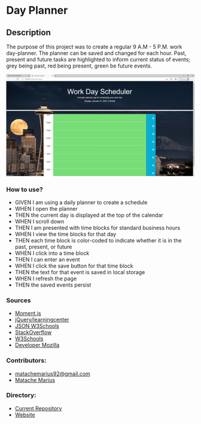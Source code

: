 # Day Planner

## Description
The purpose of this project was to create a regular 9 A.M - 5 P.M. work day-planner. The planner can be saved and changed for each hour. Past, present and future tasks are highlighted to inform current status of events; grey being past, red being present, green be future events.



![Home test <768px](./assets/1.jpg.png)




### How to use?


- GIVEN I am using a daily planner to create a schedule
- WHEN I open the planner
- THEN the current day is displayed at the top of the calendar
- WHEN I scroll down
- THEN I am presented with time blocks for standard business hours
- WHEN I view the time blocks for that day
- THEN each time block is color-coded to indicate whether it is in the past, present, or future
- WHEN I click into a time block
- THEN I can enter an event
- WHEN I click the save button for that time block
- THEN the text for that event is saved in local storage
- WHEN I refresh the page
- THEN the saved events persist


### Sources


- [Moment.js](https://momentjs.com/)
- [jQuery/learningcenter](https://learn.jquery.com/)
- [JSON W3Schools](https://www.w3schools.com/js/js_json_intro.asp)
- [StackOverflow](https://stackoverflow.com/)
- [W3Schools](https://www.w3schools.com/)
- [Developer Mozilla](https://developer.mozilla.org/en-US/docs/Web/JavaScript)

### Contributors:

* matachemarius92@gmail.com
* [Matache Marius](https://github.com/MatacheMarius)
### Directory:
* [Current Repository](https://github.com/MatacheMarius/Day-Planner)
* [Website](https://matachemarius.github.io/Day-Planner/.)
